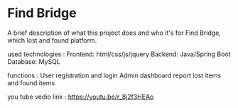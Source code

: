 # Find Bridge

A brief description of what this project does and who it's for Find Bridge, which lost and found platform.

used technologies :
Frontend: html/css/js/jquery
Backend: Java/Spring Boot
Database: MySQL

functions : 
User registration and login
Admin dashboard
report lost items and found items

you tube vedio link : https://youtu.be/r_8j2f3HEAo

